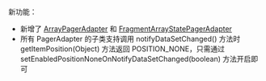 新功能：
* 新增了 [ArrayPagerAdapter] 和 [FragmentArrayStatePagerAdapter]
* 所有 PagerAdapter 的子类支持调用 notifyDataSetChanged() 方法时 getItemPosition(Object) 方法返回 POSITION_NONE，只需通过 setEnabledPositionNoneOnNotifyDataSetChanged(boolean) 方法开启即可


[ArrayPagerAdapter]: https://github.com/panpf/assembly-adapter/blob/master/assembly-adapter/src/main/java/me/panpf/adapter/pager/ArrayPagerAdapter.java
[FragmentArrayStatePagerAdapter]: https://github.com/panpf/assembly-adapter/blob/master/assembly-adapter/src/main/java/me/panpf/adapter/pager/FragmentArrayStatePagerAdapter.java